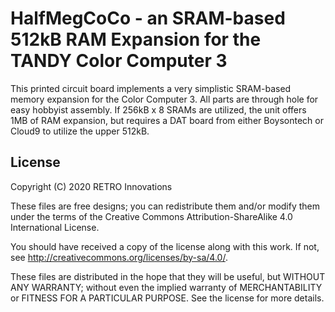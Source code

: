 # HalfMegCoCo - an SRAM-based 512kB RAM Expansion for the TANDY Color Computer 3
This printed circuit board implements a very simplistic SRAM-based memory expansion for the Color Computer 3.  All parts are through hole for easy hobbyist assembly. If 256kB x 8 SRAMs are utilized, the unit offers 1MB of RAM expansion, but requires a DAT board from either Boysontech or Cloud9 to utilize the upper 512kB.

## License
Copyright (C) 2020  RETRO Innovations

These files are free designs; you can redistribute them and/or modify
them under the terms of the Creative Commons Attribution-ShareAlike 
4.0 International License.

You should have received a copy of the license along with this
work. If not, see <http://creativecommons.org/licenses/by-sa/4.0/>.

These files are distributed in the hope that they will be useful,
but WITHOUT ANY WARRANTY; without even the implied warranty of
MERCHANTABILITY or FITNESS FOR A PARTICULAR PURPOSE.  See the
license for more details.


